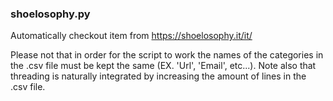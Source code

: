 ### shoelosophy.py ###


Automatically checkout item from https://shoelosophy.it/it/

Please not that in order for the script to work the names of the categories in the .csv file must be kept the same (EX. 'Url', 'Email', etc...).
Note also that threading is naturally integrated by increasing the amount of lines in the .csv file.
